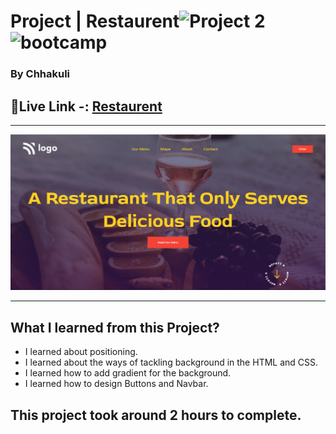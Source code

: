 # Project  | Restaurent![Project 2](https://img.shields.io/badge/Project%20-1-green) ![bootcamp](https://img.shields.io/badge/JS-Bootcamp-yellow)

### By Chhakuli


## 🔗Live Link -: [Restaurent](https://project1-fashion-trends.netlify.app/)
 

---

![myproject](./assets/Screenshot%20(21).png)

---


## What I learned from this Project?
  - I learned about positioning.
  - I  learned about the ways of tackling background in the HTML 
    and CSS.
 - I learned how to add gradient for the background.
 - I  learned how to design Buttons and Navbar.
## This project took around 2 hours to complete.
